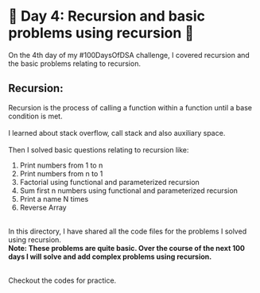 # 🎉 Day 4: Recursion and basic problems using recursion 🎉

On the 4th day of my #100DaysOfDSA challenge, I covered recursion and the basic problems relating to recursion.
## Recursion:
Recursion is the process of calling a function within a function until a base condition is met.
<br><br>
I learned about stack overflow, call stack and also auxiliary space.
<br><br>
Then I solved basic questions relating to recursion like:
1. Print numbers from 1 to n
2. Print numbers from n to 1
3. Factorial using functional and parameterized recursion
4. Sum first n numbers using functional and parameterized recursion
5. Print a name N times
6. Reverse Array
<br>
In this directory, I have shared all the code files for the problems I solved using recursion.
<br>
<b>Note: These problems are quite basic. Over the course of the next 100 days I will solve and add complex problems using recursion. </b>
<br><br>

Checkout the codes for practice.
